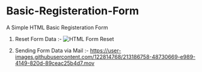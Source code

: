 # Basic-Registeration-Form
A Simple HTML Basic Registeration Form

1. Reset Form Data :-
![HTML Form Reset](https://user-images.githubusercontent.com/122814768/213188644-674dbbb4-0bf2-4395-83fe-ffbb0badf482.gif)

2. Sending Form Data via Mail :-
https://user-images.githubusercontent.com/122814768/213186758-48730669-e989-4149-820d-89ceac25b4d7.mov


